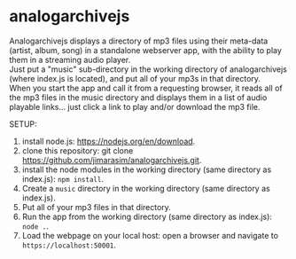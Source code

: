 # analogarchivejs
Analogarchivejs displays a directory of mp3 files using their meta-data (artist, album, song) in a standalone webserver app, with the ability to play them in a streaming audio player.      
Just put a "music" sub-directory in the working directory of analogarchivejs (where index.js is located), and put all of your mp3s in that directory.  
When you start the app and call it from a requesting browser, it reads all of the mp3 files in the music directory and displays them in a list of audio playable links... just click a link to play and/or download
the mp3 file.  

SETUP:
1. install node.js: https://nodejs.org/en/download. 
2. clone this repository: git clone https://github.com/jimarasim/analogarchivejs.git. 
3. install the node modules in the working directory (same directory as index.js): `npm install`. 
4. Create a `music` directory in the working directory (same directory as index.js).
5. Put all of your mp3 files in that directory.
6. Run the app from the working directory (same directory as index.js): `node .`. 
7. Load the webpage on your local host: open a browser and navigate to `https://localhost:50001`. 
